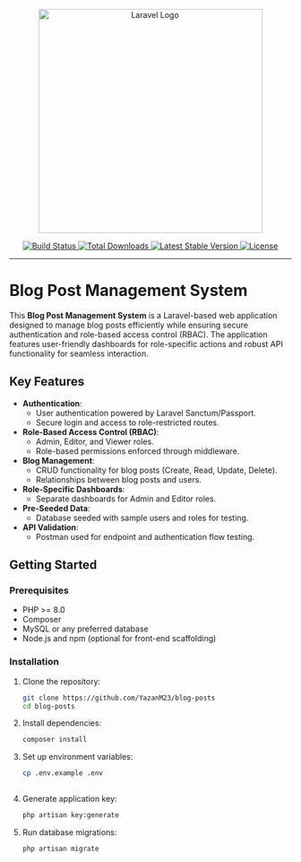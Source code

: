<p align="center">
  <a href="https://laravel.com" target="_blank">
    <img src="https://raw.githubusercontent.com/laravel/art/master/logo-lockup/5%20SVG/2%20CMYK/1%20Full%20Color/laravel-logolockup-cmyk-red.svg" width="400" alt="Laravel Logo">
  </a>
</p>

<p align="center">
  <a href="https://github.com/laravel/framework/actions">
    <img src="https://github.com/laravel/framework/workflows/tests/badge.svg" alt="Build Status">
  </a>
  <a href="https://packagist.org/packages/laravel/framework">
    <img src="https://img.shields.io/packagist/dt/laravel/framework" alt="Total Downloads">
  </a>
  <a href="https://packagist.org/packages/laravel/framework">
    <img src="https://img.shields.io/packagist/v/laravel/framework" alt="Latest Stable Version">
  </a>
  <a href="https://packagist.org/packages/laravel/framework">
    <img src="https://img.shields.io/packagist/l/laravel/framework" alt="License">
  </a>
</p>

---

# Blog Post Management System

This **Blog Post Management System** is a Laravel-based web application designed to manage blog posts efficiently while ensuring secure authentication and role-based access control (RBAC). The application features user-friendly dashboards for role-specific actions and robust API functionality for seamless interaction.

## Key Features

- **Authentication**:
  - User authentication powered by Laravel Sanctum/Passport.
  - Secure login and access to role-restricted routes.
- **Role-Based Access Control (RBAC)**:
  - Admin, Editor, and Viewer roles.
  - Role-based permissions enforced through middleware.
- **Blog Management**:
  - CRUD functionality for blog posts (Create, Read, Update, Delete).
  - Relationships between blog posts and users.
- **Role-Specific Dashboards**:
  - Separate dashboards for Admin and Editor roles.
- **Pre-Seeded Data**:
  - Database seeded with sample users and roles for testing.
- **API Validation**:
  - Postman used for endpoint and authentication flow testing.

## Getting Started

### Prerequisites

- PHP >= 8.0
- Composer
- MySQL or any preferred database
- Node.js and npm (optional for front-end scaffolding)

### Installation

1. Clone the repository:
   ```bash
   git clone https://github.com/YazanM23/blog-posts
   cd blog-posts

2. Install dependencies:
   ```bash
   composer install

3. Set up environment variables:
   ```bash
   cp .env.example .env
  
4. Generate application key:
    ```bash
    php artisan key:generate
5. Run database migrations:
    ```bash
    php artisan migrate
     


